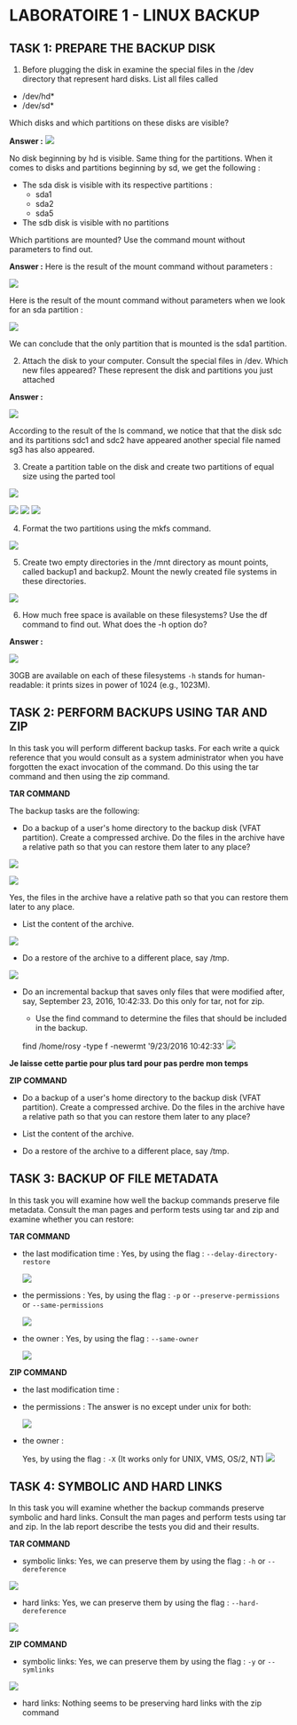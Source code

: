 # LABORATOIRE 1 - LINUX BACKUP


## TASK 1: PREPARE THE BACKUP DISK

1. Before plugging the disk in examine the special files in the /dev directory that represent hard disks. List all files called

 - /dev/hd*
 - /dev/sd*

 Which disks and which partitions on these disks are visible?

 **Answer :**
 ![](img/dev1.png)

 No disk beginning by hd is visible. Same thing for the partitions.
 When it comes to disks and partitions beginning by sd, we get the following :
 - The sda disk is visible with its respective partitions :
 	- sda1
 	- sda2
 	- sda5
 - The sdb disk is visible with no partitions

 Which partitions are mounted? Use the command mount without parameters to find out.

 **Answer :**
  Here is the result of the mount command without parameters :

 ![](img/mount.png)
  
  Here is the result of the mount command without parameters when we look for an sda partition :

 ![](img/mountsda.png)
  
  We can conclude that the only partition that is mounted is the sda1 partition.


2. Attach the disk to your computer. Consult the special files in /dev. Which new files appeared? These represent the disk and partitions you just attached

 **Answer :**

 ![](img/dev2.png)

According to the result of the ls command, we notice that that the disk sdc and its partitions sdc1 and sdc2 have appeared another special file named sg3 has also appeared.


3. Create a partition table on the disk and create two partitions of equal size using the parted tool

 ![](img/partedFull.png)

 ![](img/explain1.png)
 ![](img/explain2.png)
 ![](img/explain3.png)

4. Format the two partitions using the mkfs command.

 ![](img/mkfs.png)

5. Create two empty directories in the /mnt directory as mount points, called backup1 and backup2. Mount the newly created file systems in these directories.
 
 ![](img/create_backup.png)

6. How much free space is available on these filesystems? Use the df command to find out. What does the -h option do?

 **Answer :**

 ![](img/df.png)

30GB are available on each of these filesystems `-h` stands for human-readable: it prints sizes in power of 1024 (e.g., 1023M).
  

## TASK 2: PERFORM BACKUPS USING TAR AND ZIP

In this task you will perform different backup tasks. For each write a quick reference that you would consult as a system administrator when you have forgotten the exact invocation of the command. Do this using the tar command and then using the zip command.

**TAR COMMAND**

The backup tasks are the following:

+ Do a backup of a user's home directory to the backup disk (VFAT partition). Create a compressed archive. Do the files in the archive have a relative path so that you can restore them later to any place?

![](img/tar_create.png)

![](img/tar_ls.png)

 Yes, the files in the archive have a relative path so that you can restore them later to any place.

+ List the content of the archive.

![](img/tar_list.png)

+ Do a restore of the archive to a different place, say /tmp.

![](img/tar_restore.png)

+ Do an incremental backup that saves only files that were modified after, say, September 23, 2016, 10:42:33. Do this only for tar, not for zip.

  - Use the find command to determine the files that should be included in the backup.

  find /home/rosy -type f -newermt '9/23/2016 10:42:33'
  ![](img/find.png)

**Je laisse cette partie pour plus tard pour pas perdre mon temps**


**ZIP COMMAND**


+ Do a backup of a user's home directory to the backup disk (VFAT partition). Create a compressed archive. Do the files in the archive have a relative path so that you can restore them later to any place?


+ List the content of the archive.


+ Do a restore of the archive to a different place, say /tmp.

## TASK 3: BACKUP OF FILE METADATA

In this task you will examine how well the backup commands preserve file metadata. Consult the man pages and perform tests using tar and zip and examine whether you can restore:

**TAR COMMAND**

+ the last modification time :
	Yes, by using the flag : `--delay-directory-restore`

	![](img/delay.png)

+ the permissions :
	Yes, by using the flag : `-p` or `--preserve-permissions` or `--same-permissions`

	![](img/preserve.png)

+ the owner :
	Yes, by using the flag : `--same-owner`

	![](img/same.png)


**ZIP COMMAND**

+ the last modification time :
+ the permissions :
	The answer is no except under unix for both:

	![](img/perm.png)

+ the owner :

	Yes, by using the flag : `-X` (It works only for UNIX, VMS, OS/2, NT)
	![](img/owner.png)


## TASK 4: SYMBOLIC AND HARD LINKS

In this task you will examine whether the backup commands preserve symbolic and hard links. Consult the man pages and perform tests using tar and zip. In the lab report describe the tests you did and their results.

**TAR COMMAND**

+ symbolic links: Yes, we can preserve them by using the flag : `-h` or `--dereference`

![](img/symlinks.png)

+ hard links: Yes, we can preserve them by using the flag : `--hard-dereference`

![](img/hardlinks.png)


**ZIP COMMAND**

+ symbolic links: Yes, we can preserve them by using the flag : `-y` or `--symlinks`

![](img/y.png)

+ hard links: Nothing seems to be preserving hard links with the zip command
